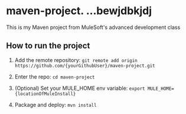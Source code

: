 # maven-project.  ...bewjdbkjdj

This is my Maven project from MuleSoft's advanced development class

## How to run the project

1. Add the remote repository: `git remote add origin https://github.com/{yourGithubUser}/maven-project.git`

1. Enter the repo: `cd maven-project`   

1. (Optional) Set your MULE_HOME env variable: `export MULE_HOME={locationOfMuleInstall}`

1. Package and deploy: `mvn install`         





